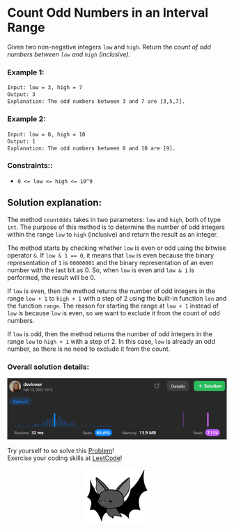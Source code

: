 # Count Odd Numbers in an Interval Range

Given two non-negative integers `low` and `high`. Return the _count of odd numbers between `low` and `high` (inclusive)._

### Example 1:

```
Input: low = 3, high = 7
Output: 3
Explanation: The odd numbers between 3 and 7 are [3,5,7].
```

### Example 2:

```
Input: low = 8, high = 10
Output: 1
Explanation: The odd numbers between 8 and 10 are [9].
```

### Constraints:: 

- `0 <= low <= high <= 10^9`

## Solution explanation:

The method `countOdds` takes in two parameters: `low` and `high`, both of type `int`. The purpose of this method is to determine the number of odd integers within the range `low` to `high` (inclusive) and return the result as an integer.

The method starts by checking whether `low` is even or odd using the bitwise operator `&`. If `low & 1 == 0`, it means that `low` is even because the binary representation of `1` is `00000001` and the binary representation of an even number with the last bit as 0. So, when `low` is even and `low & 1` is performed, the result will be 0.

If `low` is even, then the method returns the number of odd integers in the range `low + 1` to `high + 1` with a step of 2 using the built-in function `len` and the function `range`. The reason for starting the range at `low + 1` instead of `low` is because `low` is even, so we want to exclude it from the count of odd numbers.

If `low` is odd, then the method returns the number of odd integers in the range `low` to `high + 1` with a step of 2. In this case, `low` is already an odd number, so there is no need to exclude it from the count.

### Overall solution details:

<p align="center">
  <img src="src/solutionDetails.png" alt="Solution Details" width="650">
</p>

Try yourself to so solve this [Problem](https://leetcode.com/problems/count-odd-numbers-in-an-interval-range/)!
<br>
Exercise your coding skills at [LeetCode](https://leetcode.com)!

<p align="center">
  <img src="src/bat.png" alt="devlower logo" width="150">
</p>
